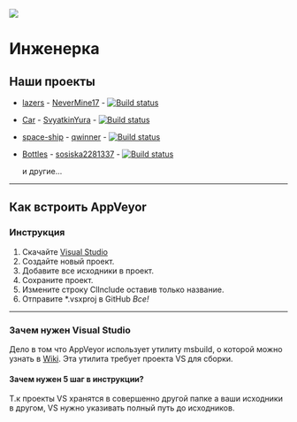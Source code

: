 ![](https://avatars1.githubusercontent.com/u/24490920?v=3&s=200)

# Инженерка

## Наши проекты
* [lazers](https://github.com/ingenerkateam/lazers) - [NeverMine17](https://github.com/NeverMine17) - [![Build status](https://ci.appveyor.com/api/projects/status/ar6q91juwfla7gwk)](https://ci.appveyor.com/project/NeverMine1732586/lazers) 

* [Car](https://github.com/ingenerkateam/Car) -  [SvyatkinYura](https://github.com/SvyatkinYura) - [![Build status](https://ci.appveyor.com/api/projects/status/1cxoaycor4aaye57)](https://ci.appveyor.com/project/NeverMine1732586/car)

* [space-ship](https://github.com/ingenerkateam/space-ship) - [qwinner](https://github.com/quwinner) - [![Build status](https://ci.appveyor.com/api/projects/status/p04y6xr5ysa39ycg)](https://ci.appveyor.com/project/NeverMine1732586/space-ship)

* [Bottles](https://github.com/ingenerkateam/Bottles) - [sosiska2281337](https://github.com/sosiska2281337) - [![Build status](https://ci.appveyor.com/api/projects/status/5uocts4kky386adr)](https://ci.appveyor.com/project/NeverMine1732586/bottles)
  
  и другие...

----

## Как встроить AppVeyor

### Инструкция
1. Скачайте [Visual Studio](https://www.visualstudio.com/ru/downloads/)
2. Создайте новый проект.
3. Добавите все исходники в проект.
4. Сохраните проект.
5. Измените строку ClInclude оставив только название.
6. Отправите *.vsxproj в GitHub
_Все!_

----

### Зачем нужен Visual Studio 

Дело в том что AppVeyor использует утилиту msbuild,
о которой можно узнать в [Wiki](https://ru.wikipedia.org/wiki/MSBuild).
Эта утилита требует проекта VS для сборки.

#### Зачем нужен 5 шаг в инструкции?
T.к проекты VS хранятся в совершенно другой папке а ваши исходники в другом, VS нужно указивать полный путь до исходников.
